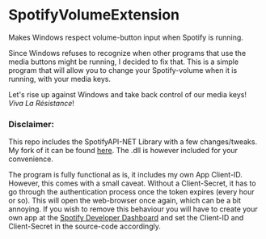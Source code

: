 # SpotifyVolumeExtension

Makes Windows respect volume-button input when Spotify is running.

Since Windows refuses to recognize when other programs that use the media buttons might be running, I decided to fix that.
This is a simple program that will allow you to change your Spotify-volume when it is running, with your media keys.

Let's rise up against Windows and take back control of our media keys! *Viva La Résistance*!

### Disclaimer:
This repo includes the SpotifyAPI-NET Library with a few changes/tweaks. My fork of it can be found [here](https://github.com/calledude/SpotifyAPI-NET). The .dll is however included for your convenience.

The program is fully functional as is, it includes my own App Client-ID. However, this comes with a small caveat. Without a Client-Secret, it has to go through the authentication process once the token expires (every hour or so). This will open the web-browser once again, which can be a bit annoying. If you wish to remove this behaviour you will have to create your own app at the [Spotify Developer Dashboard](https://developer.spotify.com/) and set the Client-ID and Client-Secret in the source-code accordingly.
